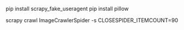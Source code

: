 pip install scrapy_fake_useragent
pip install pillow

scrapy crawl ImageCrawlerSpider -s CLOSESPIDER_ITEMCOUNT=90